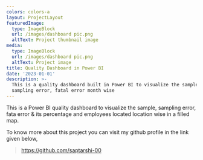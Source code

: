 ```yaml
---
colors: colors-a
layout: ProjectLayout
featuredImage:
  type: ImageBlock
  url: /images/dashboard pic.png
  altText: Project thumbnail image
media:
  type: ImageBlock
  url: /images/dashboard pic.png
  altText: Project image
title: Quality Dashboard in Power BI
date: '2023-01-01'
description: >-
  This is a quality dashboard built in Power BI to visualize the sample,
  sampling error, fatal error month wise
---
```

This is a Power BI quality dashboard to visualize the sample, sampling error, fata error & its percentage and employees located location wise in a filled map.

To know more about this project you can visit my github profile in the link given below,

> https://github.com/saptarshi-00

